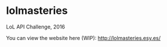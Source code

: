 # lolmasteries
LoL API Challenge, 2016

You can view the website here (WIP): http://lolmasteries.esy.es/
